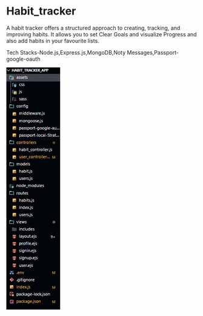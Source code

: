 # Habit_tracker

A habit tracker offers a structured approach to creating, tracking, and improving habits. It allows you to set Clear Goals and visualize 
Progress and also add habits in your favourite lists.

Tech Stacks-Node.js,Express.js,MongoDB,Noty Messages,Passport-google-oauth

![Folder Structure](habit_tracker.png.jpg)






